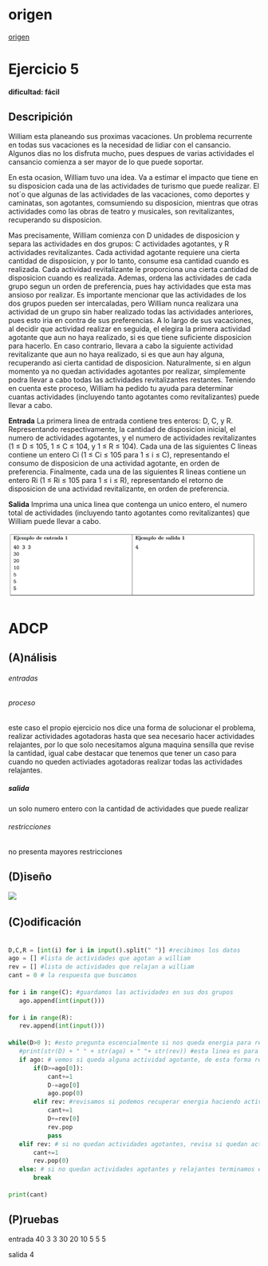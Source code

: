 # origen 
[origen](https://codeforces.com/gym/104555/problem/F)

# Ejercicio 5

#### dificultad: fácil 

## Descripición 

William esta planeando sus proximas vacaciones. Un problema recurrente en todas sus vacaciones es la necesidad de lidiar con el cansancio. Algunos dias no los disfruta mucho, pues despues de varias actividades el cansancio comienza a ser mayor de lo que puede soportar.

En esta ocasion, William tuvo una idea. Va a estimar el impacto que tiene en su disposicion cada una de las actividades de turismo que puede realizar. El not´o que algunas de las actividades de las vacaciones, como deportes y caminatas, son agotantes, comsumiendo su disposicion, mientras que otras actividades como las obras de teatro y musicales, son revitalizantes, recuperando su disposicion.

Mas precisamente, William comienza con D unidades de disposicion y separa las actividades en dos grupos: C actividades agotantes, y R actividades revitalizantes. Cada actividad agotante requiere una cierta cantidad de disposicion, y por lo tanto, consume esa cantidad cuando es realizada. Cada actividad revitalizante le proporciona una cierta cantidad de disposicion cuando es realizada. Ademas, ordena las actividades de cada grupo segun un orden de preferencia, pues hay actividades que esta mas ansioso por realizar. Es importante mencionar que las actividades de los dos grupos pueden ser intercaladas, pero William nunca realizara una actividad de un grupo sin haber realizado todas las actividades anteriores, pues esto iria en contra de sus preferencias.
A lo largo de sus vacaciones, al decidir que actividad realizar en seguida, el elegira la primera actividad agotante que aun no haya realizado, si es que tiene suficiente disposicion para hacerlo. En caso contrario, llevara a cabo la siguiente actividad revitalizante que aun no haya realizado, si es que aun hay alguna, recuperando asi cierta cantidad de disposicion. Naturalmente, si en algun momento ya no quedan actividades agotantes por realizar, simplemente podra llevar a cabo todas las actividades revitalizantes restantes. Teniendo en cuenta este proceso, William ha pedido tu ayuda para determinar cuantas actividades (incluyendo tanto agotantes como revitalizantes) puede llevar a cabo.

**Entrada**
La primera linea de entrada contiene tres enteros: D, C, y R. Representando respectivamente, la cantidad de disposicion inicial, el numero de actividades agotantes, y el numero de actividades revitalizantes (1 ≤ D ≤ 105, 1 ≤ C ≤ 104, y 1 ≤ R ≤ 104). Cada una de las siguientes C lineas contiene un entero Ci (1 ≤ Ci ≤ 105 para 1 ≤ i ≤ C), representando el consumo de disposicion de una actividad agotante, en orden de preferencia. Finalmente, cada una de las siguientes R lineas contiene un entero Ri (1 ≤ Ri ≤ 105 para 1 ≤ i ≤ R), representando el retorno de disposicion de una actividad revitalizante, en orden de preferencia.

**Salida**
Imprima una unica linea que contenga un unico entero, el numero total de actividades (incluyendo tanto agotantes como revitalizantes) que William puede llevar a cabo.

![](ejemplo.png)

# ADCP

## (A)nálisis

###### entradas


###### proceso

este caso el propio ejercicio nos dice una forma de solucionar el problema, realizar actividades agotadoras hasta que sea necesario hacer actividades relajantes, por lo que solo necesitamos alguna maquina sensilla que revise la cantidad, igual cabe destacar que tenemos que tener un caso para cuando no queden activiades agotadoras realizar todas las actividades relajantes.

##### salida 

un solo numero entero con la cantidad de actividades que puede realizar 

###### restricciones 
no presenta mayores restricciones

## (D)iseño
![](diseño.png)


## (C)odificación
 ```py

D,C,R = [int(i) for i in input().split(" ")] #recibimos los datos
ago = [] #lista de actividades que agotan a william
rev = [] #lista de actividades que relajan a william
cant = 0 # la respuesta que buscamos 

for i in range(C): #guardamos las actividades en sus dos grupos
    ago.append(int(input()))

for i in range(R):
    rev.append(int(input()))

while(D>0 ): #esto pregunta escencialmente si nos queda energia para realizar alguna actividad
    #print(str(D) + " " + str(ago) + " "+ str(rev)) #esta linea es para verificar que todo funcione bien y no deberia aparecer en la version final 
    if ago: # vemos si queda alguna actividad agotante, de esta forma revisara automaticamente el tamaño, si no queda nada sera falso
        if(D>=ago[0]):
            cant+=1
            D-=ago[0]
            ago.pop(0)
        elif rev: #revisamos si podemos recuperar energia haciendo activides que relajen
            cant+=1
            D+=rev[0]
            rev.pop    
            pass
    elif rev: # si no quedan actividades agotantes, revisa si quedan actividades relajantes
        cant+=1
        rev.pop(0)
    else: # si no quedan actividades agotantes y relajantes terminamos el bucle
        break

print(cant)

```
## (P)ruebas 
entrada 
40 3 3
30
20
10
5
5
5

salida 
4 

